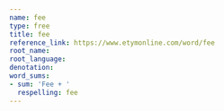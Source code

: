 ```yaml
---
name: fee
type: free
title: fee
reference_link: https://www.etymonline.com/word/fee
root_name: 
root_language: 
denotation: 
word_sums:
- sum: 'Fee + '
  respelling: fee
---
```

